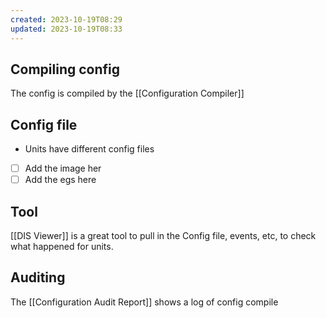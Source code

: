 ```yaml
---
created: 2023-10-19T08:29
updated: 2023-10-19T08:33
---
```

## Compiling config

The config is compiled by the [[Configuration Compiler]]


## Config file

- Units have different config files
- [ ] Add the image her
- [ ] Add the egs here

## Tool

[[DIS Viewer]] is a great tool to pull in the Config file, events, etc, to check what happened for units.
## Auditing

The [[Configuration Audit Report]] shows a log of config compile